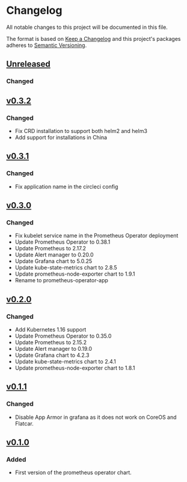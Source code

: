 # Changelog

All notable changes to this project will be documented in this file.

The format is based on [Keep a Changelog](http://keepachangelog.com/en/1.0.0/)
and this project's packages adheres to [Semantic Versioning](http://semver.org/spec/v2.0.0.html).

## [Unreleased]

### Changed

## [v0.3.2]

### Changed
- Fix CRD installation to support both helm2 and helm3
- Add support for installations in China

## [v0.3.1]

### Changed
- Fix application name in the circleci config

## [v0.3.0]

### Changed
- Fix kubelet service name in the Prometheus Operator deployment 
- Update Prometheus Operator to 0.38.1
- Update Prometheus to 2.17.2
- Update Alert manager to 0.20.0
- Update Grafana chart to 5.0.25
- Update kube-state-metrics chart to 2.8.5
- Update prometheus-node-exporter chart to 1.9.1
- Rename to prometheus-operator-app

## [v0.2.0]

### Changed
- Add Kubernetes 1.16 support
- Update Prometheus Operator to 0.35.0
- Update Prometheus to 2.15.2
- Update Alert manager to 0.19.0
- Update Grafana chart to 4.2.3
- Update kube-state-metrics chart to 2.4.1
- Update prometheus-node-exporter chart to 1.8.1

## [v0.1.1]

### Changed

- Disable App Armor in grafana as it does not work on CoreOS and Flatcar.

## [v0.1.0]

### Added

- First version of the prometheus operator chart.

[Unreleased]: https://github.com/giantswarm/nginx-ingress-controller-app/compare/v0.3.2...master
[v0.3.2]: https://github.com/giantswarm/prometheus-operator-app/releases/tag/v0.3.2
[v0.3.1]: https://github.com/giantswarm/prometheus-operator-app/releases/tag/v0.3.1
[v0.3.0]: https://github.com/giantswarm/prometheus-operator-app/releases/tag/v0.3.0
[v0.2.0]: https://github.com/giantswarm/prometheus-operator-app/releases/tag/v0.2.0
[v0.1.1]: https://github.com/giantswarm/prometheus-operator-app/releases/tag/v0.1.1
[v0.1.0]: https://github.com/giantswarm/prometheus-operator-app/releases/tag/v0.1.0
